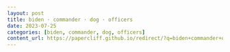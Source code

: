 ```yaml
---
layout: post
title: biden · commander · dog · officers
date: 2023-07-25
categories: [biden, commander, dog, officers]
content_url: https://papercliff.github.io/redirect/?q=biden+commander+dog+officers&tbs=cdr:1,cd_min:7/24/2023,cd_max:7/26/2023
---
```

